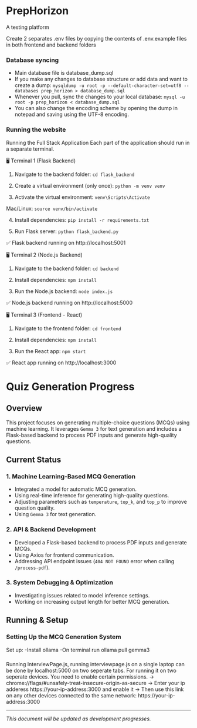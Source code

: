 # PrepHorizon
A testing platform

Create 2 separates .env files by copying the contents of .env.example files in both frontend and backend folders

### Database syncing
* Main database file is database_dump.sql
* If you make any changes to database structure or add data and want to create a dump: `mysqldump -u root -p --default-character-set=utf8 --databases prep_horizon > database_dump.sql`
* Whenever you pull, sync the changes to your local database: `mysql -u root -p prep_horizon < database_dump.sql`
* You can also change the encoding scheme by opening the dump in notepad and saving using the UTF-8 encoding.

### Running the website
Running the Full Stack Application
Each part of the application should run in a separate terminal.

🖥️ Terminal 1 (Flask Backend)
1. Navigate to the backend folder:
`cd flask_backend`

2. Create a virtual environment (only once):
`python -m venv venv`

3. Activate the virtual environment:
`venv\Scripts\Activate`

Mac/Linux:
`source venv/bin/activate`

4. Install dependencies:
`pip install -r requirements.txt`

5. Run Flask server:
`python flask_backend.py`

✅ Flask backend running on http://localhost:5001

🖥️ Terminal 2 (Node.js Backend)
1. Navigate to the backend folder:
`cd backend`

2. Install dependencies:
`npm install`

3. Run the Node.js backend:
`node index.js`

✅ Node.js backend running on http://localhost:5000

🖥️ Terminal 3 (Frontend - React)
1. Navigate to the frontend folder:
`cd frontend`

2. Install dependencies:
`npm install`

3. Run the React app:
`npm start`

✅ React app running on http://localhost:3000

# Quiz Generation Progress

## Overview
This project focuses on generating multiple-choice questions (MCQs) using machine learning. It leverages `Gemma 3` for text generation and includes a Flask-based backend to process PDF inputs and generate high-quality questions.

## Current Status
### 1. **Machine Learning-Based MCQ Generation**
- Integrated a model for automatic MCQ generation.
- Using real-time inference for generating high-quality questions.
- Adjusting parameters such as `temperature`, `top_k`, and `top_p` to improve question quality.
- Using `Gemma 3` for text generation.

### 2. **API & Backend Development**
- Developed a Flask-based backend to process PDF inputs and generate MCQs.
- Using Axios for frontend communication.
- Addressing API endpoint issues (`404 NOT FOUND` error when calling `/process-pdf`).

### 3. **System Debugging & Optimization**
- Investigating issues related to model inference settings.
- Working on increasing output length for better MCQ generation.


## Running & Setup
### Setting Up the MCQ Generation System
Set up:
-Install ollama 
-On terminal run ollama pull gemma3

###
Running InterviewPage.js, running interviewpage.js on  a single laptop can be done by localhost:5000 on two seperate tabs. For running it on two seperate devices. You need to enable certain permissions.
-> chrome://flags/#unsafely-treat-insecure-origin-as-secure
-> Enter your ip adderess https://your-ip-address:3000 and enable it
-> Then use this link on any other devices connected to the same network: https://your-ip-address:3000 

---
*This document will be updated as development progresses.*


